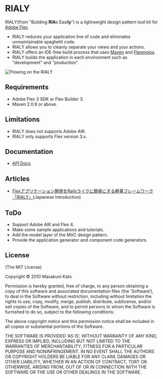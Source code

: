 # RIALY

RIALY(from "Building **RIA**s Easi**ly**") is a lightweight design pattern tool kit for [Adobe Flex](http://www.adobe.com/products/flex/).

+ RIALY reduces your application line of code and eliminates unmaintainable spaghetti code.
+ RIALY allows you to cleanly separate your views and your actions.
+ RIALY offers an IDE-free build process that uses [Maven](http://maven.apache.org/) and [Flexmojos](http://flexmojos.sonatype.org/).
+ RIALY builds the application in each environment such as "development" and "production".

![Flowing on the RIALY](http://mackato.github.com/rialy-flex-framework/images/RialyFlowDiagram.png)

## Requirements

+ Adobe Flex 3 SDK or Flex Builder 3.
+ Maven 2.0.9 or above.

## Limitations

+ RIALY does not supports Adobe AIR.
+ RIALY only supports Flex version 3.x.

## Documentation

+ [API Docs](http://mackato.github.com/rialy-flex-framework/asdoc/)

## Articles

+ [Flexアプリケーション開発をRailsライクに簡単にする軽量フレームワーク「RIALY」](http://blog.airs.co.jp/2010/04/20/rails-like-flex-framework-rialy.html)(Japanese Introduction)

## ToDo

+ Support Adobe AIR and Flex 4.
+ Make some sample applications and tutorials.
+ Add the model layer of the MVC design pattern.
+ Provide the application generator and component code generators.

## License

(The MIT License)

Copyright &copy; 2010 Masakuni Kato

Permission is hereby granted, free of charge, to any person obtaining a copy of this software and associated documentation files (the ‘Software’), to deal in the Software without restriction, including without limitation the rights to use, copy, modify, merge, publish, distribute, sublicense, and/or sell copies of the Software, and to permit persons to whom the Software is furnished to do so, subject to the following conditions:

The above copyright notice and this permission notice shall be included in all copies or substantial portions of the Software.

THE SOFTWARE IS PROVIDED ‘AS IS’, WITHOUT WARRANTY OF ANY KIND, EXPRESS OR IMPLIED, INCLUDING BUT NOT LIMITED TO THE WARRANTIES OF MERCHANTABILITY, FITNESS FOR A PARTICULAR PURPOSE AND NONINFRINGEMENT. IN NO EVENT SHALL THE AUTHORS OR COPYRIGHT HOLDERS BE LIABLE FOR ANY CLAIM, DAMAGES OR OTHER LIABILITY, WHETHER IN AN ACTION OF CONTRACT, TORT OR OTHERWISE, ARISING FROM, OUT OF OR IN CONNECTION WITH THE SOFTWARE OR THE USE OR OTHER DEALINGS IN THE SOFTWARE.
